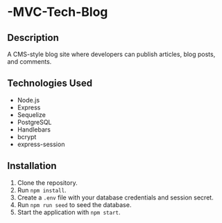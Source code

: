 # -MVC-Tech-Blog

## Description
A CMS-style blog site where developers can publish articles, blog posts, and comments.

## Technologies Used
- Node.js
- Express
- Sequelize
- PostgreSQL
- Handlebars
- bcrypt
- express-session

## Installation
1. Clone the repository.
2. Run `npm install`.
3. Create a `.env` file with your database credentials and session secret.
4. Run `npm run seed` to seed the database.
5. Start the application with `npm start`.
